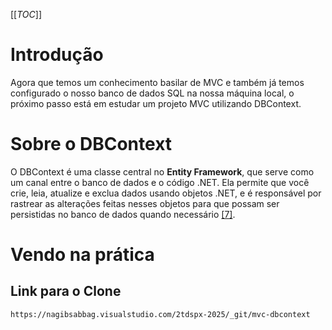 [[_TOC_]]

# Introdução      

Agora que temos um conhecimento basilar de MVC e também já temos configurado o nosso banco de dados SQL na nossa máquina local, o próximo passo está em estudar um projeto MVC utilizando DBContext.

# Sobre o DBContext

O DBContext é uma classe central no **Entity Framework**, que serve como um canal entre o banco de dados e o código .NET. Ela permite que você crie, leia, atualize e exclua dados usando objetos .NET, e é responsável por rastrear as alterações feitas nesses objetos para que possam ser persistidas no banco de dados quando necessário [[7]](/Advanced-Business-Development-with-.NET/1º-Semestre/Aula-07-%2D-Projeto-MVC-e-Persistência-de-Dados-com-Entity-Framework-%2D-DbContext/Referências).

# Vendo na prática

## Link para o Clone

```
https://nagibsabbag.visualstudio.com/2tdspx-2025/_git/mvc-dbcontext
```